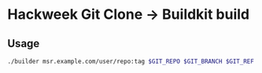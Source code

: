 # Hackweek Git Clone -> Buildkit build
## Usage
```bash
./builder msr.example.com/user/repo:tag $GIT_REPO $GIT_BRANCH $GIT_REF
```
